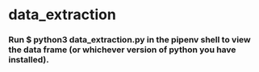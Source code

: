 # data_extraction

### Run $ python3 data_extraction.py in the pipenv shell to view the data frame (or whichever version of python you have installed).
